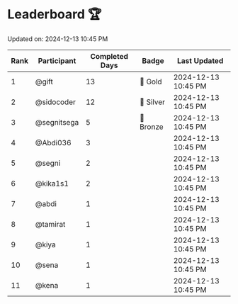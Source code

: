 # Leaderboard 🏆

Updated on: 2024-12-13 10:45 PM

| Rank | Participant       | Completed Days | Badge      | Last Updated         |
|------|-------------------|----------------|------------|----------------------|
| 1    | @gift             | 13             | 🏅 Gold     | 2024-12-13 10:45 PM |
| 2    | @sidocoder        | 12             | 🥈 Silver   | 2024-12-13 10:45 PM |
| 3    | @segnitsega       | 5              | 🥉 Bronze   | 2024-12-13 10:45 PM |
| 4    | @Abdi036          | 3              |            | 2024-12-13 10:45 PM |
| 5    | @segni            | 2              |            | 2024-12-13 10:45 PM |
| 6    | @kika1s1          | 2              |            | 2024-12-13 10:45 PM |
| 7    | @abdi             | 1              |            | 2024-12-13 10:45 PM |
| 8    | @tamirat          | 1              |            | 2024-12-13 10:45 PM |
| 9    | @kiya             | 1              |            | 2024-12-13 10:45 PM |
| 10   | @sena             | 1              |            | 2024-12-13 10:45 PM |
| 11   | @kena             | 1              |            | 2024-12-13 10:45 PM |
